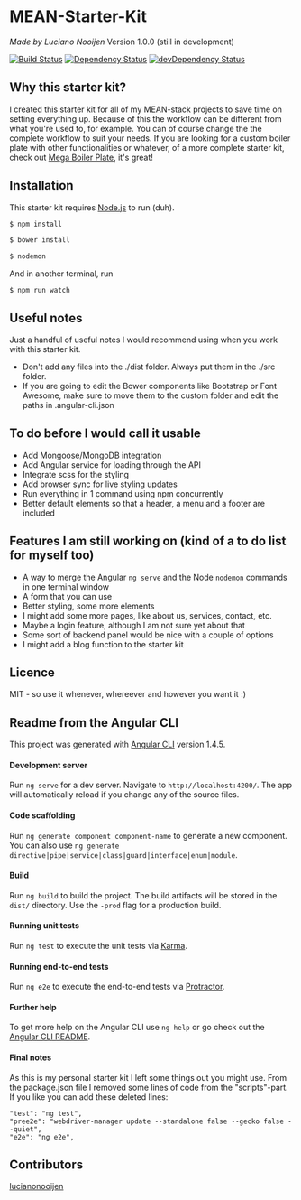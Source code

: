 # MEAN-Starter-Kit
_Made by Luciano Nooijen_
Version 1.0.0 (still in development)

[![Build Status](https://travis-ci.org/lucianonooijen/MEAN-Starter-Kit.svg?branch=master)](https://travis-ci.org/lucianonooijen/MEAN-Starter-Kit) 
[![Dependency Status](https://david-dm.org/lucianonooijen/MEAN-Starter-Kit.svg)](https://david-dm.org/lucianonooijen/MEAN-Starter-Kit)
[![devDependency Status](
https://david-dm.org/lucianonooijen/MEAN-Starter-Kit/dev-status.svg)](https://david-dm.org/lucianonooijen/MEAN-Starter-Kit#info=devDependencies)

## Why this starter kit?
I created this starter kit for all of my MEAN-stack projects to save time on setting everything up. Because of this the workflow can be different from what you're used to, for example. You can of course change the the complete workflow to suit your needs. If you are looking for a custom boiler plate with other functionalities or whatever, of a more complete starter kit, check out [Mega Boiler Plate](http://megaboilerplate.com/), it's great!

## Installation
This starter kit requires [Node.js](https://nodejs.org/) to run (duh).
```sh
$ npm install
```
```sh
$ bower install
```
```sh
$ nodemon
```
And in another terminal, run
```
$ npm run watch
```


## Useful notes
Just a handful of useful notes I would recommend using when you work with this starter kit.
* Don't add any files into the ./dist folder. Always put them in the ./src folder.
* If you are going to edit the Bower components like Bootstrap or Font Awesome, make sure to move them to the custom folder and edit the paths in .angular-cli.json


## To do before I would call it usable
* Add Mongoose/MongoDB integration
* Add Angular service for loading through the API
* Integrate scss for the styling
* Add browser sync for live styling updates
* Run everything in 1 command using npm concurrently
* Better default elements so that a header, a menu and a footer are included

## Features I am still working on (kind of a to do list for myself too)
* A way to merge the Angular `ng serve` and the Node `nodemon` commands in one terminal window
* A form that you can use
* Better styling, some more elements
* I might add some more pages, like about us, services, contact, etc.
* Maybe a login feature, although I am not sure yet about that
* Some sort of backend panel would be nice with a couple of options
* I might add a blog function to the starter kit

## Licence
MIT - so use it whenever, whereever and however you want it :)



## Readme from the Angular CLI
This project was generated with [Angular CLI](https://github.com/angular/angular-cli) version 1.4.5.

#### Development server
Run `ng serve` for a dev server. Navigate to `http://localhost:4200/`. The app will automatically reload if you change any of the source files.

#### Code scaffolding
Run `ng generate component component-name` to generate a new component. You can also use `ng generate directive|pipe|service|class|guard|interface|enum|module`.

#### Build
Run `ng build` to build the project. The build artifacts will be stored in the `dist/` directory. Use the `-prod` flag for a production build.

#### Running unit tests
Run `ng test` to execute the unit tests via [Karma](https://karma-runner.github.io).

#### Running end-to-end tests
Run `ng e2e` to execute the end-to-end tests via [Protractor](http://www.protractortest.org/).

#### Further help
To get more help on the Angular CLI use `ng help` or go check out the [Angular CLI README](https://github.com/angular/angular-cli/blob/master/README.md).

#### Final notes
As this is my personal starter kit I left some things out you might use. From the package.json file I removed some lines of code from the "scripts"-part. If you like you can add these deleted lines:
```
"test": "ng test",
"pree2e": "webdriver-manager update --standalone false --gecko false --quiet",
"e2e": "ng e2e",
```

## Contributors
[lucianonooijen](https://github.com/lucianonooijen/)